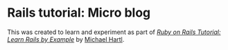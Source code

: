 # Rails tutorial: Micro blog

This was created to learn and experiment as part of
[*Ruby on Rails Tutorial: Learn Rails by Example*](http://railstutorial.org/)
by [Michael Hartl](http://michaelhartl.com/).